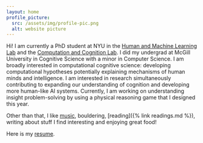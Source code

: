 ```yaml
---
layout: home
profile_picture:
  src: /assets/img/profile-pic.png
  alt: website picture
---
```


Hi! I am currently a PhD student at NYU in the [Human and Machine Learning Lab](https://lake-lab.github.io/) and the [Computation and Cognition Lab](http://gureckislab.org/). I did my undergrad at McGill University in Cognitive Science with a minor in Computer Science. I am broadly interested in computational cognitive science: developing computational hypotheses potentially explaining mechanisms of human minds and intelligence. I am interested in research simultaneously contributing to expanding our understanding of cognition and developing more human-like AI systems. Currently, I am working on understanding insight problem-solving by using a physical reasoning game that I designed this year.

Other than that, I like [music](https://soundcloud.com/solim-legris), bouldering, [reading]({% link readings.md %}), writing about stuff I find interesting and enjoying great food!

Here is my [resume](/assets/resume/latest-cv.pdf).
